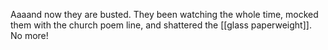 Aaaand now they are busted.
They been watching the whole time, mocked them with the church poem line, and shattered the [[glass paperweight]]. No more!